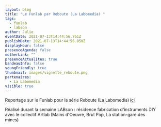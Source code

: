 ```yaml
---
layout: blog
title: "Le Funlab par Reboute (La Labomedia) "
tags:
  - funlab
  - labson
author: Julie
eventDate: 2021-07-13T14:44:56.761Z
publishDate: 2021-07-13T14:44:56.850Z
displayHour: false
presenceAgenda: false
motherLink: ""
presenceActualites: true
bandeauInfo: false
youngFriendly: true
thumbnail: images/vignette_reboute.png
partenaires:
  - La Labomedia
visible: true
---
```

Reportage sur le Funlab pour la série Reboute (La Labomedia) [ici](https://tube.futuretic.fr/videos/watch/7e7740e3-46e5-43ed-9a62-ce4dbeed8e93)

Réalisé durant la semaine LABson : résidence fabrication d'instruments DIY avec le collectif Artlab (Mains d'Oeuvre, Brut Pop, La station-gare des mines)